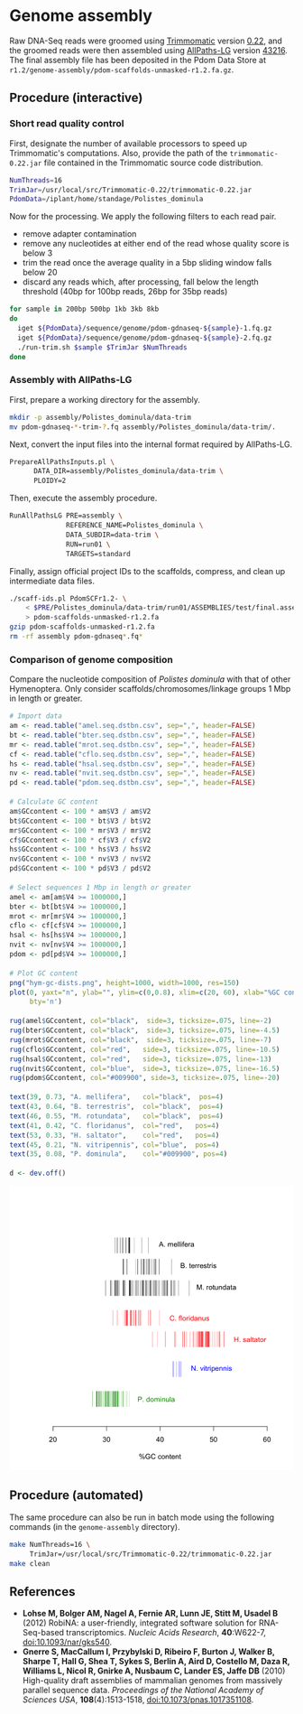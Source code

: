 # Genome assembly

Raw DNA-Seq reads were groomed using [Trimmomatic][] version [0.22][], and the groomed reads were then assembled using [AllPaths-LG][] version [43216][].
The final assembly file has been deposited in the Pdom Data Store at `r1.2/genome-assembly/pdom-scaffolds-unmasked-r1.2.fa.gz`.

## Procedure (interactive)

### Short read quality control

First, designate the number of available processors to speed up Trimmomatic's computations.
Also, provide the path of the `trimmomatic-0.22.jar` file contained in the Trimmomatic source code distribution.

```bash
NumThreads=16
TrimJar=/usr/local/src/Trimmomatic-0.22/trimmomatic-0.22.jar
PdomData=/iplant/home/standage/Polistes_dominula
```

Now for the processing.
We apply the following filters to each read pair.

  - remove adapter contamination
  - remove any nucleotides at either end of the read whose quality score is below 3
  - trim the read once the average quality in a 5bp sliding window falls below 20
  - discard any reads which, after processing, fall below the length threshold (40bp for 100bp reads, 26bp for 35bp reads)

```bash
for sample in 200bp 500bp 1kb 3kb 8kb
do
  iget ${PdomData}/sequence/genome/pdom-gdnaseq-${sample}-1.fq.gz
  iget ${PdomData}/sequence/genome/pdom-gdnaseq-${sample}-2.fq.gz
  ./run-trim.sh $sample $TrimJar $NumThreads
done
```

### Assembly with AllPaths-LG

First, prepare a working directory for the assembly.

```bash
mkdir -p assembly/Polistes_dominula/data-trim
mv pdom-gdnaseq-*-trim-?.fq assembly/Polistes_dominula/data-trim/.
```

Next, convert the input files into the internal format required by AllPaths-LG.

```bash
PrepareAllPathsInputs.pl \
      DATA_DIR=assembly/Polistes_dominula/data-trim \
      PLOIDY=2
```

Then, execute the assembly procedure.

```bash
RunAllPathsLG PRE=assembly \
              REFERENCE_NAME=Polistes_dominula \
              DATA_SUBDIR=data-trim \
              RUN=run01 \
              TARGETS=standard
```

Finally, assign official project IDs to the scaffolds, compress, and clean up intermediate data files.

```bash
./scaff-ids.pl PdomSCFr1.2- \
    < $PRE/Polistes_dominula/data-trim/run01/ASSEMBLIES/test/final.assembly.fasta \
    > pdom-scaffolds-unmasked-r1.2.fa
gzip pdom-scaffolds-unmasked-r1.2.fa
rm -rf assembly pdom-gdnaseq*.fq*
```

### Comparison of genome composition

Compare the nucleotide composition of *Polistes dominula* with that of other Hymenoptera.
Only consider scaffolds/chromosomes/linkage groups 1 Mbp in length or greater.

```R
# Import data
am <- read.table("amel.seq.dstbn.csv", sep=",", header=FALSE)
bt <- read.table("bter.seq.dstbn.csv", sep=",", header=FALSE)
mr <- read.table("mrot.seq.dstbn.csv", sep=",", header=FALSE)
cf <- read.table("cflo.seq.dstbn.csv", sep=",", header=FALSE)
hs <- read.table("hsal.seq.dstbn.csv", sep=",", header=FALSE)
nv <- read.table("nvit.seq.dstbn.csv", sep=",", header=FALSE)
pd <- read.table("pdom.seq.dstbn.csv", sep=",", header=FALSE)

# Calculate GC content
am$GCcontent <- 100 * am$V3 / am$V2
bt$GCcontent <- 100 * bt$V3 / bt$V2
mr$GCcontent <- 100 * mr$V3 / mr$V2
cf$GCcontent <- 100 * cf$V3 / cf$V2
hs$GCcontent <- 100 * hs$V3 / hs$V2
nv$GCcontent <- 100 * nv$V3 / nv$V2
pd$GCcontent <- 100 * pd$V3 / pd$V2

# Select sequences 1 Mbp in length or greater
amel <- am[am$V4 >= 1000000,]
bter <- bt[bt$V4 >= 1000000,]
mrot <- mr[mr$V4 >= 1000000,]
cflo <- cf[cf$V4 >= 1000000,]
hsal <- hs[hs$V4 >= 1000000,]
nvit <- nv[nv$V4 >= 1000000,]
pdom <- pd[pd$V4 >= 1000000,]

# Plot GC content
png("hym-gc-dists.png", height=1000, width=1000, res=150)
plot(0, yaxt="n", ylab="", ylim=c(0,0.8), xlim=c(20, 60), xlab="%GC content",
     bty='n')

rug(amel$GCcontent, col="black",  side=3, ticksize=.075, line=-2)
rug(bter$GCcontent, col="black",  side=3, ticksize=.075, line=-4.5)
rug(mrot$GCcontent, col="black",  side=3, ticksize=.075, line=-7)
rug(cflo$GCcontent, col="red",   side=3, ticksize=.075, line=-10.5)
rug(hsal$GCcontent, col="red",   side=3, ticksize=.075, line=-13)
rug(nvit$GCcontent, col="blue",  side=3, ticksize=.075, line=-16.5)
rug(pdom$GCcontent, col="#009900", side=3, ticksize=.075, line=-20)

text(39, 0.73, "A. mellifera",   col="black",  pos=4)
text(43, 0.64, "B. terrestris",  col="black",  pos=4)
text(46, 0.55, "M. rotundata",   col="black",  pos=4)
text(41, 0.42, "C. floridanus",  col="red",   pos=4)
text(53, 0.33, "H. saltator",    col="red",   pos=4)
text(45, 0.21, "N. vitripennis", col="blue",  pos=4)
text(35, 0.08, "P. dominula",    col="#009900", pos=4)

d <- dev.off()
```

![Nucleotide composition of 6 Hymenopteran genomes.](hym-gc-dists.png)

## Procedure (automated)

The same procedure can also be run in batch mode using the following commands (in the `genome-assembly` directory).

```bash
make NumThreads=16 \
     TrimJar=/usr/local/src/Trimmomatic-0.22/trimmomatic-0.22.jar
make clean
```

## References

- **Lohse M, Bolger AM, Nagel A, Fernie AR, Lunn JE, Stitt M, Usadel B** (2012) RobiNA: a user-friendly, integrated software solution for RNA-Seq-based transcriptomics. *Nucleic Acids Research*, **40**:W622-7, [doi:10.1093/nar/gks540](http://dx.doi.org/10.1093/nar/gks540).
- **Gnerre S, MacCallum I, Przybylski D, Ribeiro F, Burton J, Walker B, Sharpe T, Hall G, Shea T, Sykes S, Berlin A, Aird D, Costello M, Daza R, Williams L, Nicol R, Gnirke A, Nusbaum C, Lander ES, Jaffe DB** (2010) High-quality draft assemblies of mammalian genomes from massively parallel sequence data. *Proceedings of the National Academy of Sciences USA*, **108**(4):1513-1518, [doi:10.1073/pnas.1017351108](http://dx.doi.org/10.1073/pnas.1017351108).

<!-- GitHub Markdown does not render FTP links correctly, thus the bit.ly link for [43216].                                     -->
<!-- Should be ftp://ftp.broadinstitute.org/pub/crd/ALLPATHS/Release-LG/latest_source_code/2012/2012-10/allpathslg-43216.tar.gz -->

[Trimmomatic]: http://www.usadellab.org/cms/index.php?page=trimmomatic
[0.22]: http://www.usadellab.org/cms/uploads/supplementary/Trimmomatic/Trimmomatic-0.22.zip
[AllPaths-LG]: http://www.broadinstitute.org/scientific-community/science/programs/genome-sequencing-and-analysis/computational-rd/computational-
[43216]: http://bit.ly/1BkRxwD
